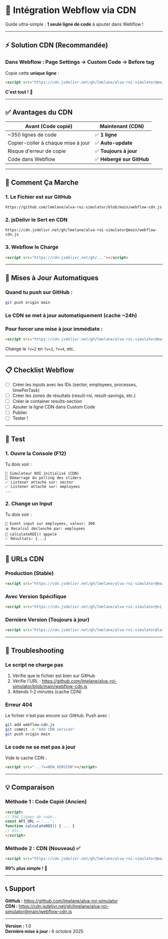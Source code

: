 # 🚀 Intégration Webflow via CDN

Guide ultra-simple : **1 seule ligne de code** à ajouter dans Webflow !

---

## ⚡ Solution CDN (Recommandée)

### **Dans Webflow : Page Settings → Custom Code → Before </body> tag**

Copie cette **unique ligne** :

```html
<script src="https://cdn.jsdelivr.net/gh/lmelane/alva-roi-simulator@main/webflow-cdn.js"></script>
```

**C'est tout !** 🎉

---

## ✅ Avantages du CDN

| Avant (Code copié) | Maintenant (CDN) |
|-------------------|------------------|
| ~350 lignes de code | ✅ **1 ligne** |
| Copier-coller à chaque mise à jour | ✅ **Auto-update** |
| Risque d'erreur de copie | ✅ **Toujours à jour** |
| Code dans Webflow | ✅ **Hébergé sur GitHub** |

---

## 🎯 Comment Ça Marche

### **1. Le Fichier est sur GitHub**
```
https://github.com/lmelane/alva-roi-simulator/blob/main/webflow-cdn.js
```

### **2. jsDelivr le Sert en CDN**
```
https://cdn.jsdelivr.net/gh/lmelane/alva-roi-simulator@main/webflow-cdn.js
```

### **3. Webflow le Charge**
```html
<script src="https://cdn.jsdelivr.net/gh/..."></script>
```

---

## 🔄 Mises à Jour Automatiques

### **Quand tu push sur GitHub :**
```bash
git push origin main
```

### **Le CDN se met à jour automatiquement** (cache ~24h)

### **Pour forcer une mise à jour immédiate :**
```html
<script src="https://cdn.jsdelivr.net/gh/lmelane/alva-roi-simulator@main/webflow-cdn.js?v=2"></script>
```
Change le `?v=2` en `?v=3`, `?v=4`, etc.

---

## 📋 Checklist Webflow

- [ ] Créer les inputs avec les IDs (sector, employees, processes, timePerTask)
- [ ] Créer les zones de résultats (result-roi, result-savings, etc.)
- [ ] Créer le container results-section
- [ ] Ajouter la ligne CDN dans Custom Code
- [ ] Publier
- [ ] Tester !

---

## 🧪 Test

### **1. Ouvre la Console (F12)**

Tu dois voir :
```
🚀 Simulateur ROI initialisé (CDN)
👀 Démarrage du polling des sliders
✅ Listener attaché sur: sector
✅ Listener attaché sur: employees
...
```

### **2. Change un Input**

Tu dois voir :
```
🎯 Event input sur employees, valeur: 300
📊 Recalcul déclenché par: employees
🔄 calculateROI() appelé
✅ Résultats: {...}
```

---

## 🎯 URLs CDN

### **Production (Stable)**
```html
<script src="https://cdn.jsdelivr.net/gh/lmelane/alva-roi-simulator@main/webflow-cdn.js"></script>
```

### **Avec Version Spécifique**
```html
<script src="https://cdn.jsdelivr.net/gh/lmelane/alva-roi-simulator@v1.0.0/webflow-cdn.js"></script>
```

### **Dernière Version (Toujours à jour)**
```html
<script src="https://cdn.jsdelivr.net/gh/lmelane/alva-roi-simulator@latest/webflow-cdn.js"></script>
```

---

## 🔧 Troubleshooting

### **Le script ne charge pas**

1. Vérifie que le fichier est bien sur GitHub
2. Vérifie l'URL : https://github.com/lmelane/alva-roi-simulator/blob/main/webflow-cdn.js
3. Attends 1-2 minutes (cache CDN)

### **Erreur 404**

Le fichier n'est pas encore sur GitHub. Push avec :
```bash
git add webflow-cdn.js
git commit -m "Add CDN version"
git push origin main
```

### **Le code ne se met pas à jour**

Vide le cache CDN :
```html
<script src="...?v=NEW_VERSION"></script>
```

---

## 💡 Comparaison

### **Méthode 1 : Code Copié (Ancien)**
```html
<script>
// 350 lignes de code...
const API_URL = '...';
function calculateROI() { ... }
// etc.
</script>
```

### **Méthode 2 : CDN (Nouveau)** ✅
```html
<script src="https://cdn.jsdelivr.net/gh/lmelane/alva-roi-simulator@main/webflow-cdn.js"></script>
```

**99% plus simple !** 🚀

---

## 📞 Support

**GitHub :** https://github.com/lmelane/alva-roi-simulator  
**CDN :** https://cdn.jsdelivr.net/gh/lmelane/alva-roi-simulator@main/webflow-cdn.js

---

**Version :** 1.0  
**Dernière mise à jour :** 6 octobre 2025
